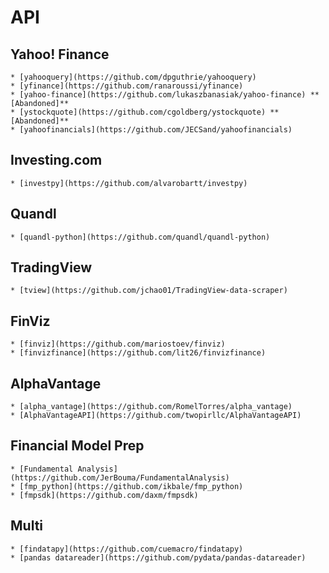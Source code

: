 # API

## Yahoo! Finance

    * [yahooquery](https://github.com/dpguthrie/yahooquery)
    * [yfinance](https://github.com/ranaroussi/yfinance)
    * [yahoo-finance](https://github.com/lukaszbanasiak/yahoo-finance) **[Abandoned]**    
    * [ystockquote](https://github.com/cgoldberg/ystockquote) **[Abandoned]**
    * [yahoofinancials](https://github.com/JECSand/yahoofinancials)

## Investing.com

    * [investpy](https://github.com/alvarobartt/investpy)

## Quandl

    * [quandl-python](https://github.com/quandl/quandl-python)

## TradingView

    * [tview](https://github.com/jchao01/TradingView-data-scraper)

## FinViz

    * [finviz](https://github.com/mariostoev/finviz)
    * [finvizfinance](https://github.com/lit26/finvizfinance)

## AlphaVantage

    * [alpha_vantage](https://github.com/RomelTorres/alpha_vantage)
    * [AlphaVantageAPI](https://github.com/twopirllc/AlphaVantageAPI)

## Financial Model Prep

    * [Fundamental Analysis](https://github.com/JerBouma/FundamentalAnalysis)
    * [fmp_python](https://github.com/ikbale/fmp_python)
    * [fmpsdk](https://github.com/daxm/fmpsdk)

## Multi

    * [findatapy](https://github.com/cuemacro/findatapy)
    * [pandas datareader](https://github.com/pydata/pandas-datareader)